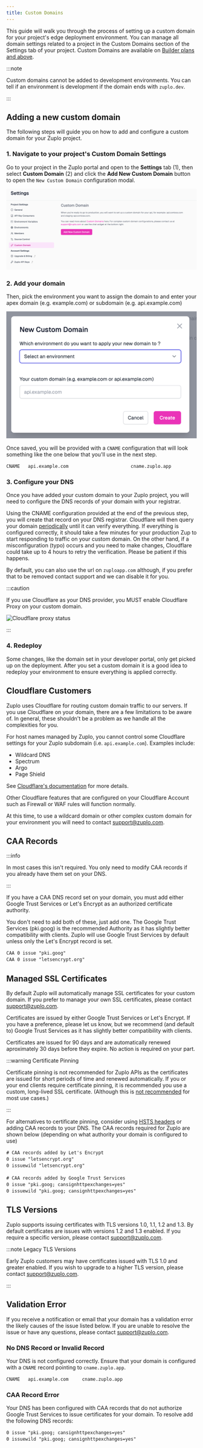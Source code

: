 ```yaml
---
title: Custom Domains
---
```


This guide will walk you through the process of setting up a custom domain for
your project's edge deployment environment. You can manage all domain settings
related to a project in the Custom Domains section of the Settings tab of your
project. Custom Domains are available on
[Builder plans and above](https://zuplo.com/pricing).

:::note

Custom domains cannot be added to development environments. You can tell if an
environment is development if the domain ends with `zuplo.dev`.

:::

## Adding a new custom domain

The following steps will guide you on how to add and configure a custom domain
for your Zuplo project.

### 1. Navigate to your project's Custom Domain Settings

Go to your project in the Zuplo portal and open to the **Settings** tab (1),
then select **Custom Domain** (2) and click the **Add New Custom Domain**
button to open the `New Custom Domain` configuration modal.

![Custom Domain](../../public/media/custom-domains/image.png)

### 2. Add your domain

Then, pick the environment you want to assign the domain to and enter your apex
domain (e.g. example.com) or subdomain (e.g. api.example.com)

![Add New Domain](../../public/media/custom-domains/image-1.png)

Once saved, you will be provided with a `CNAME` configuration that will look
something like the one below that you'll use in the next step.

```txt
CNAME   api.example.com                       cname.zuplo.app
```

### 3. Configure your DNS

Once you have added your custom domain to your Zuplo project, you will need to
configure the DNS records of your domain with your registrar.

Using the CNAME configuration provided at the end of the previous step, you will
create that record on your DNS registrar. Cloudflare will then query your domain
[periodically](https://developers.cloudflare.com/cloudflare-for-platforms/cloudflare-for-saas/start/hostname-verification-backoff-schedule/)
until it can verify everything. If everything is configured correctly, it should
take a few minutes for your production Zup to start responding to traffic on
your custom domain. On the other hand, if a misconfiguration (typo) occurs and
you need to make changes, Cloudflare could take up to 4 hours to retry the
verification. Please be patient if this happens.

By default, you can also use the url on `zuploapp.com` although, if you prefer
that to be removed contact support and we can disable it for you.

:::caution

If you use Cloudflare as your DNS provider, you MUST enable Cloudflare Proxy on
your custom domain.

![Cloudflare proxy status](https://cdn.zuplo.com/assets/a40beef2-9eed-44fd-a41e-3f337afbaee2.png)

:::

### 4. Redeploy

Some changes, like the domain set in your developer portal, only get picked up
on the deployment. After you set a custom domain it is a good idea to redeploy
your environment to ensure everything is applied correctly.

## Cloudflare Customers

Zuplo uses Cloudflare for routing custom domain traffic to our servers. If you
use Cloudflare on your domain, there are a few limitations to be aware of. In
general, these shouldn't be a problem as we handle all the complexities for you.

For host names managed by Zuplo, you cannot control some Cloudflare settings for
your Zuplo subdomain (i.e. `api.example.com`). Examples include:

- Wildcard DNS
- Spectrum
- Argo
- Page Shield

See
[Cloudflare's documentation](https://developers.cloudflare.com/cloudflare-for-platforms/cloudflare-for-saas/#limitations)
for more details.

Other Cloudflare features that are configured on your Cloudflare Account such as
Firewall or WAF rules will function normally.

At this time, to use a wildcard domain or other complex custom domain for your
environment you will need to contact
[support@zuplo.com](mailto:support@zuplo.com).

## CAA Records

:::info

In most cases this isn't required. You only need to modify CAA records if you
already have them set on your DNS.

:::

If you have a CAA DNS record set on your domain, you must add either Google
Trust Services or Let's Encrypt as an authorized certificate authority.

You don't need to add both of these, just add one. The Google Trust Services
(pki.goog) is the recommended Authority as it has slightly better compatibility
with clients. Zuplo will use Google Trust Services by default unless only the
Let's Encrypt record is set.

```txt
CAA 0 issue "pki.goog"
CAA 0 issue "letsencrypt.org"
```

## Managed SSL Certificates

By default Zuplo will automatically manage SSL certificates for your custom
domain. If you prefer to manage your own SSL certificates, please contact
[support@zuplo.com](mailto:support@zuplo.com).

Certificates are issued by either Google Trust Services or Let's Encrypt. If you
have a preference, please let us know, but we recommend (and default to) Google
Trust Services as it has slightly better compatibility with clients.

Certificates are issued for 90 days and are automatically renewed aproximately
30 days before they expire. No action is required on your part.

:::warning Certificate Pinning

Certificate pinning is not recommended for Zuplo APIs as the certificates are
issued for short periods of time and renewed automatically. If you or your end
clients require certificate pinning, it is recommended you use a custom,
long-lived SSL certificate. (Although this is
[not recommended](https://scotthelme.co.uk/why-we-need-to-do-more-to-reduce-certificate-lifetimes/)
for most use cases.)

:::

For alternatives to certificate pinning, consider using
[HSTS headers](https://https.cio.gov/hsts/) or adding CAA records to your DNS.
The CAA records required for Zuplo are shown below (depending on what authority
your domain is configured to use)

```txt
# CAA records added by Let's Encrypt
0 issue "letsencrypt.org"
0 issuewild "letsencrypt.org"

# CAA records added by Google Trust Services
0 issue "pki.goog; cansignhttpexchanges=yes"
0 issuewild "pki.goog; cansignhttpexchanges=yes"
```

## TLS Versions

Zuplo supports issuing certificates with TLS versions 1.0, 1.1, 1.2 and 1.3. By
default certificates are issues with versions 1.2 and 1.3 enabled. If you
require a specific version, please contact
[support@zuplo.com](mailto:support@zuplo.com).

:::note Legacy TLS Versions

Early Zuplo customers may have certificates issued with TLS 1.0 and greater
enabled. If you wish to upgrade to a higher TLS version, please contact
[support@zuplo.com](mailto:support@zuplo.com).

:::

## Validation Error

If you receive a notification or email that your domain has a validation error
the likely causes of the issue listed below. If you are unable to resolve the
issue or have any questions, please contact
[support@zuplo.com](mailto:support@zuplo.com).

### No DNS Record or Invalid Record

Your DNS is not configured correctly. Ensure that your domain is configured with
a `CNAME` record pointing to `cname.zuplo.app`.

```txt
CNAME   api.example.com     cname.zuplo.app
```

### CAA Record Error

Your DNS has been configured with CAA records that do not authorize Google Trust
Services to issue certificates for your domain. To resolve add the following DNS
records:

```txt
0 issue "pki.goog; cansignhttpexchanges=yes"
0 issuewild "pki.goog; cansignhttpexchanges=yes"
```
